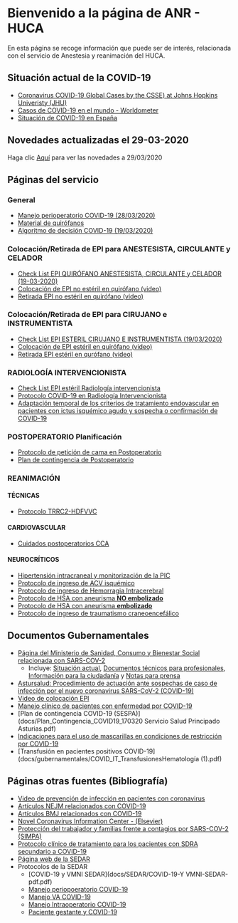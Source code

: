 # Bienvenido a la página de ANR - HUCA

En esta página se recoge información que puede ser de interés, relacionada con el servicio de Anestesia y reanimación del HUCA.

## Situación actual de la COVID-19
* [Coronavirus COVID-19 Global Cases by the CSSE) at Johns Hopkins Univeristy (JHU)](https://www.arcgis.com/apps/opsdashboard/index.html#/bda7594740fd40299423467b48e9ecf6)
* [Casos de COVID-19 en el mundo - Worldometer](https://www.worldometers.info/coronavirus/#countries)
* [Situación de COVID-19 en España](https://covid19.isciii.es/)

## Novedades actualizadas el 29-03-2020

Haga clic [Aquí](novedades.md) para ver las novedades a 29/03/2020

## Páginas del servicio

### General
* [Manejo perioperatorio COVID-19 (28/03/2020)](https://drive.google.com/open?id=1FTGegycvAfEgzLARzSFwZvq_lbYCw7pF)
* [Material de quirófanos](docs/servicio/MATERALQUIROFANOS_COVID_19.docx)
* [Algoritmo de decisión COVID-19 (19/03/2020)](docs/servicio/ALGORITMO__de_decision_COVID_19__en_paciente_quirúrgico.docx)

### **Colocación/Retirada de EPI** para ANESTESISTA, CIRCULANTE y CELADOR
  * [Check List EPI QUIRÓFANO ANESTESISTA, CIRCULANTE y CELADOR (19-03-2020)](docs/servicio/CHECK_LIST_EPI_quirófano_Anestesista_Circulante_y_Celador.docx)
  * [Colocación de EPI no estéril en quirófano (video)](https://youtu.be/NA2lnNf2GWM)
  * [Retirada EPI no estéril en quirófano (video)](https://youtu.be/gSMKlA2-Fm8)

### **Colocación/Retirada de EPI** para CIRUJANO e INSTRUMENTISTA
  * [Check List EPI ESTERIL CIRUJANO E INSTRUMENTISTA (19/03/2020)](docs/servicio/CHECK_LIST_EPI_ESTERIL_cirujano_e_instrumentista_(1).docx)
  * [Colocación de EPI estéril en quirófano (video)](https://youtu.be/DcnsQFqQ9gU)
  * [Retirada EPI estéril en qurófano (video)](https://youtu.be/Ne4Ajs5auGU)

### RADIOLOGÍA INTERVENCIONISTA
  * [Check List EPI estéril Radiología intervencionista](https://drive.google.com/open?id=1jjVka6drIJmI4gEXQgbpVr6fwt410Cim)
  * [Protocolo COVID-19 en Radiología Intervencionista](https://drive.google.com/open?id=1Sp4fw1apfP9KqtsrRH6OxMVlLS3CTYFI)
  * [Adaptación temporal de los criterios de tratamiento endovascular en pacientes con ictus isquémico agudo y sospecha o confirmación de COVID-19](https://drive.google.com/open?id=1caJQKOamMl776EUAORIhKP131d1yLXHH)
<!-- * [Manejo perioperatorio COVID-19 (19/03/2020)](docs/servicio/19_Marzo_Manejo_perioperatorio_COVID.pdf) -->

### POSTOPERATORIO Planificación
  * [Protocolo de petición de cama en Postoperatorio](docs/POSTOPERATORO_protocolo_peticion_cama.docx)
  * [Plan de contingencia de Postoperatorio](https://drive.google.com/open?id=1hXh9hNBIF2Qym_J4q1NesUzMPFYF196r)
  
### REANIMACIÓN
#### TÉCNICAS
  * [Protocolo TRRC2-HDFVVC](https://drive.google.com/open?id=1GbMuLr06utrG-yH__TUAVzmxihlrtn4y)

#### CARDIOVASCULAR
  * [Cuidados postoperatorios CCA](https://drive.google.com/open?id=1zXF_FJRBkr2_3kET9IpbRaDOc5gxvpyu)
  
#### NEUROCRÍTICOS
  * [Hipertensión intracraneal y monitorización de la PIC](https://drive.google.com/open?id=1nLTCo8QojBAfJnt6CutSY9Il31dbOtWb)
  * [Protocolo de ingreso de ACV isquémico](https://drive.google.com/open?id=1m1NX40pZvTNRXXTWoVr6TWEhdajfQOSv)
  * [Protocolo de ingreso de Hemorragia Intracerebral](https://drive.google.com/open?id=10WVv4V9BllHO_UsUWq17iLfGsln8N_Ny)
  * [Protocolo de HSA con aneurisma **NO embolizado**](https://drive.google.com/open?id=1_9F1eFoO8MJnJ5aT67qR8bG4n-qNgbgn)
  * [Protocolo de HSA con aneurisma **embolizado**](https://drive.google.com/open?id=18zttkKiX0h4zqZRAwDxKY6MBZCf3x2YP)
  * [Protocolo de ingreso de traumatismo craneoencefálico](https://drive.google.com/open?id=1wtrx_Q3ydYRUS0yZQqnHbic-nQFi4lFb)
  

## Documentos Gubernamentales

* [Página del Ministerio de Sanidad, Consumo y Bienestar Social relacionada con SARS-COV-2](https://www.mscbs.gob.es/profesionales/saludPublica/ccayes/alertasActual/nCov-China/home.htm)
  * Incluye: [Situación actual](https://www.mscbs.gob.es/profesionales/saludPublica/ccayes/alertasActual/nCov-China/situacionActual.htm), [Documentos técnicos para profesionales](https://www.mscbs.gob.es/profesionales/saludPublica/ccayes/alertasActual/nCov-China/documentos.htm), [Información para la ciudadanía](https://www.mscbs.gob.es/profesionales/saludPublica/ccayes/alertasActual/nCov-China/ciudadania.htm) y [Notas para prensa](https://www.mscbs.gob.es/profesionales/cargarNotas.do)
* [Astursalud: Procedimiento de actuación ante sospechas de caso de infección por el nuevo coronavirus SARS-CoV-2 (COVID-19)](https://www.astursalud.es/en/noticias/-/noticias/procedimiento-de-actuacion-ante-sospechas-de-caso-de-infeccion-por-el-nuevo-coronavirus-2019-ncov-en-asturias)
* [Video de colocación EPI](https://www.youtube.com/watch?v=jjaJYRolrJo&feature=youtu.be)
* [Manejo clínico de pacientes con enfermedad por COVID-19](docs/Manejo-clínico-de-pacientes-con-enfermedad-por-COVID-19-MINISTERIO-SANIDA-pdf.pdf)
* [Plan de contingencia COVID-19 \(SESPA)](docs/Plan_Contingencia_COVID19_170320 Servicio Salud Principado Asturias.pdf)
* [Indicaciones para el uso de mascarillas en condiciones de restricción por COVID-19](docs/gubernamentales/COVID_19_MASCARILLAS_20200316_Ed1-MPSP.pdf)
* [Transfusión en pacientes positivos COVID-19](docs/gubernamentales/COVID_IT_TransfusionesHematología (1).pdf)

## Páginas otras fuentes (Bibliografía)

* [Video de prevención de infección en pacientes con coronavirus](https://www.youtube.com/watch?v=zh-0br7NrDY)
* [Artículos NEJM relacionados con COVID-19](https://www.nejm.org/coronavirus?cid=DM88311&bid=165326853)
* [Artículos BMJ relacionados con COVID-19](https://www.bmj.com/coronavirus?int_source=wisepops&int_medium=wisepops&int_campaign=DAA_CoronaVirus_Jan24)
* [Novel Coronavirus Information Center - (Elsevier)](https://www.elsevier.com/connect/coronavirus-information-center?utm_campaign=HS_20ES1738002_Professionals_CorporateComm_COVID19_Resources_PIF&utm_campaignPK=1681659956&utm_term=OP65731&utm_content=1681659958&utm_source=85&BID=1082604870&utm_medium=email&SIS_ID=-1)
* [Protección del trabajador y familias frente a contagios por SARS-COV-2 (SIMPA)](docs/PROTECCIÓN_DEL_TRABAJADOR.docx)
* [Protocolo clínico de tratamiento para los pacientes con SDRA secundario a COVID-19](https://drive.google.com/open?id=1ysUkBZrwUDyCk7xijqGLyKzuyuVDNU0G)
* [Página web de la SEDAR](https://sedar.es/index.php/agenda/noticias/webinars)
* Protocolos de la SEDAR
  * [COVID-19 y VMNI SEDAR](docs/SEDAR/COVID-19-Y VMNI-SEDAR-pdf.pdf)
  * [Manejo periopoeratorio COVID-19](docs/SEDAR/MANEJO-PERIOPERATORIO-COVID-19-SEDAR-pdf.pdf)
  * [Manejo VA COVID-19](docs/SEDAR/MANEJO-VA-COVID-19-SEDAR-pdf.pdf)
  * [Manejo Intraoperatorio COVID-19](docs/SEDAR/Manefjo-INTRAOPERATORIO-p-COVID-19-SEDAR-pdf.pdf)
  * [Paciente gestante y COVID-19](docs/SEDAR/Paciente-GESTANTE-y-coronavirus-2019--nCoV,-COVID--19-SEDAR-pdf.pdf)
